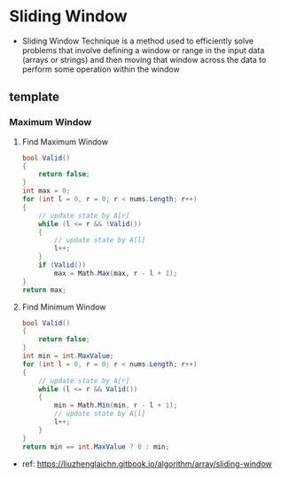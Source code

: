 # Sliding Window

- Sliding Window Technique is a method used to efficiently solve problems that involve defining a window or range in the input data (arrays or strings) and then moving that window across the data to perform some operation within the window

## template

### Maximum Window

1. Find Maximum Window

    ```csharp
    bool Valid()
    {
        return false;
    }
    int max = 0;
    for (int l = 0, r = 0; r < nums.Length; r++)
    {
        // update state by A[r]
        while (l <= r && !Valid())
        {
            // update state by A[l]
            l++;
        }
        if (Valid())
            max = Math.Max(max, r - l + 1);
    }
    return max;
    ```

1. Find Minimum Window

    ```csharp
    bool Valid()
    {
        return false;
    }
    int min = int.MaxValue;
    for (int l = 0, r = 0; r < nums.Length; r++)
    {
        // update state by A[r]
        while (l <= r && Valid())
        {
            min = Math.Min(min, r - l + 1);
            // update state by A[l]
            l++;
        }
    }
    return min == int.MaxValue ? 0 : min;
    ```

- ref: <https://liuzhenglaichn.gitbook.io/algorithm/array/sliding-window>
